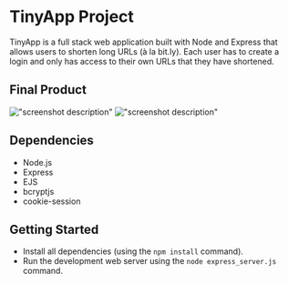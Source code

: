 # TinyApp Project

TinyApp is a full stack web application built with Node and Express that allows users to shorten long URLs (à la bit.ly).
Each user has to create a login and only has access to their own URLs that they have shortened.

## Final Product


!["screenshot description"](#)
!["screenshot description"](#)

## Dependencies

- Node.js
- Express
- EJS
- bcryptjs
- cookie-session

## Getting Started

- Install all dependencies (using the `npm install` command).
- Run the development web server using the `node express_server.js` command.